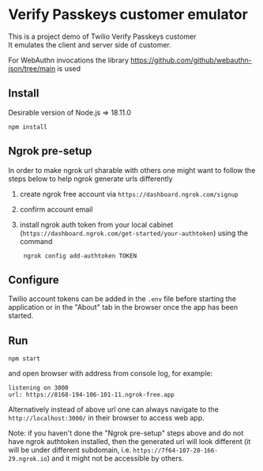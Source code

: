 # Verify Passkeys customer emulator

This is a project demo of Twilio Verify Passkeys customer  
It emulates the client and server side of customer.

For WebAuthn invocations the library https://github.com/github/webauthn-json/tree/main is used  

## Install
Desirable version of Node.js => 18.11.0

```shell
npm install 
```

## Ngrok pre-setup
In order to make ngrok url sharable with others one might want to follow the steps below
to help ngrok generate urls differently

1. create ngrok free account via `https://dashboard.ngrok.com/signup`
2. confirm account email
3. install ngrok auth token from your local cabinet (`https://dashboard.ngrok.com/get-started/your-authtoken`) using the command

        ngrok config add-authtoken TOKEN

## Configure
Twilio account tokens can be added in the `.env` file before starting the application
or in the "About" tab in the browser once the app has been started.

## Run

```shell
npm start
```
and open browser with address from console log, for example:  
```shell
listening on 3000
url: https://8168-194-106-101-11.ngrok-free.app
```

Alternatively instead of above url one can always navigate to the
`http://localhost:3000/` in their browser to access web app.

Note: if you haven't done the "Ngrok pre-setup" steps above and do not
have ngrok authtoken installed, then the generated url will look different
(it will be under different subdomain, i.e. `https://7f64-107-20-166-29.ngrok.io`)
and it might not be accessible by others.

